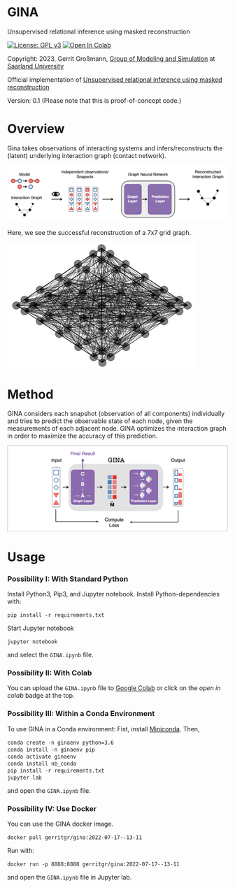 # GINA
Unsupervised relational inference using masked reconstruction

[![License: GPL v3](https://img.shields.io/badge/License-GPL%20v3-blue.svg)](http://www.gnu.org/licenses/gpl-3.0)
[![Open In Colab](https://colab.research.google.com/assets/colab-badge.svg)](https://colab.research.google.com/github/gerritgr/GINA/)

Copyright: 2023, Gerrit Großmann, [Group of Modeling and Simulation](https://mosi.uni-saarland.de/) at [Saarland University](http://www.cs.uni-saarland.de/)


Official implementation of [Unsupervised relational inference using masked reconstruction](https://appliednetsci.springeropen.com/articles/10.1007/s41109-023-00542-x)

Version: 0.1 (Please note that this is proof-of-concept code.)


# Overview
Gina takes observations of interacting systems and infers/reconstructs the (latent) underlying interaction graph (contact network). 

![alt text](overview.png "Overview")

Here, we see the successful reconstruction of a 7x7 grid graph. 

![alt text](movie.gif "Overview")


# Method
GINA considers each snapshot (observation of all components) individually and tries to predict the observable state of each node, given the measurements of each adjacent node. GINA optimizes the interaction graph in order to maximize the accuracy of this prediction. 

![alt text](gina.png "Gina")


# Usage

### Possibility I: With Standard Python

Install Python3, Pip3, and Jupyter notebook. Install Python-dependencies with: 

```console
pip install -r requirements.txt
```
Start Jupyter notebook

```console
jupyter notebook
```
and select the `GINA.ipynb` file. 

### Possibility II: With Colab
You can upload the  `GINA.ipynb` file to [Google Colab](https://colab.research.google.com/?utm_source=scs-index) or click on the _open in colab_ badge at the top.


### Possibility III: Within a Conda Environment 
To use GINA in a Conda environment:
Fist, install [Miniconda](https://docs.conda.io/en/latest/miniconda.html).
Then,

```console
conda create -n ginaenv python=3.6
conda install -n ginaenv pip
conda activate ginaenv
conda install nb_conda
pip install -r requirements.txt
jupyter lab
```
and open the `GINA.ipynb` file. 

### Possibility IV: Use Docker
You can use the GINA docker image.
```console
docker pull gerritgr/gina:2022-07-17--13-11
```
Run with:
```console
docker run -p 8888:8888 gerritgr/gina:2022-07-17--13-11
```
and open the `GINA.ipynb` file in Jupyter lab.
